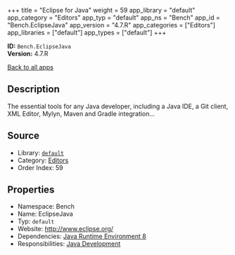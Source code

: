 ﻿+++
title = "Eclipse for Java"
weight = 59
app_library = "default"
app_category = "Editors"
app_typ = "default"
app_ns = "Bench"
app_id = "Bench.EclipseJava"
app_version = "4.7.R"
app_categories = ["Editors"]
app_libraries = ["default"]
app_types = ["default"]
+++

**ID:** `Bench.EclipseJava`  
**Version:** 4.7.R  
<!--more-->

[Back to all apps](/apps/)

## Description
The essential tools for any Java developer, including a Java IDE, a Git client,
XML Editor, Mylyn, Maven and Gradle integration...

## Source

* Library: [`default`](/app_libraries/default)
* Category: [Editors](/app_categories/editors)
* Order Index: 59

## Properties

* Namespace: Bench
* Name: EclipseJava
* Typ: `default`
* Website: <http://www.eclipse.org/>
* Dependencies: [Java Runtime Environment 8](/apps/Bench.JRE8)
* Responsibilities: [Java Development](/apps/Bench.Group.JavaDevelopment)

